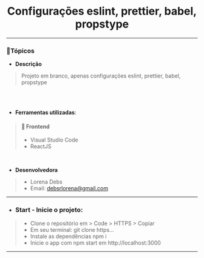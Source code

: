 
<div align="center">
<h1>Configurações eslint, prettier, babel, propstype</h1>
</div>
<hr>

### :memo:Tópicos 


* **Descrição**

> Projeto em branco, apenas configurações eslint, prettier, babel, propstype

<br> 

<br> 

* **Ferramentas utilizadas**: 

> #### 🎨 Frontend
>
> * Visual Studio Code
> * ReactJS

<br> 

* **Desenvolvedora**

> * Lorena Debs
> * Email: debsrlorena@gmail.com

<hr>


* ### Start - Inicie o projeto: 

> * Clone o repositório em > Code > HTTPS > Copiar
> * Em seu terminal: git clone https...
> * Instale as dependências npm i
> * Inicie o app com npm start em http://localhost:3000

<hr>
